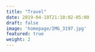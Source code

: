 ```yaml
---
title: "Travel"
date: 2019-04-10T21:10:02-05:00
draft: false
image: 'homepage/IMG_3197.jpg'
featured: true
weight: 2
---
```


